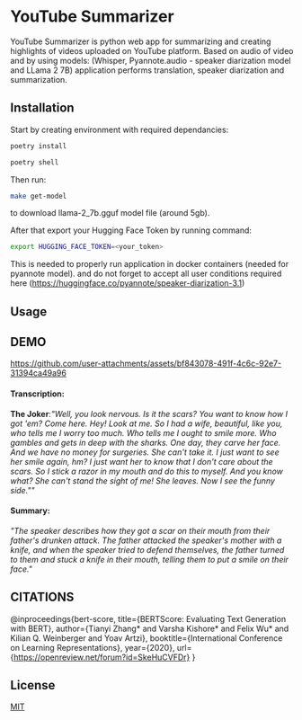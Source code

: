 # YouTube Summarizer

YouTube Summarizer is python web app for summarizing and creating highlights of videos uploaded on YouTube platform. Based on audio of video and by using models: (Whisper, Pyannote.audio - speaker diarization model and LLama 2 7B) application performs translation, speaker diarization and summarization. 

## Installation

Start by creating environment with required dependancies:

```bash
poetry install
```
```bash
poetry shell
```

Then run:
```bash
make get-model
```
to download llama-2_7b.gguf model file (around 5gb).


After that export your Hugging Face Token by running command:
```bash
export HUGGING_FACE_TOKEN=<your_token>
```
This is needed to properly run application in docker containers (needed for pyannote model).
and do not forget to accept all user conditions required here (https://huggingface.co/pyannote/speaker-diarization-3.1)



## Usage





## DEMO

https://github.com/user-attachments/assets/bf843078-491f-4c6c-92e7-31394ca49a96

#### Transcription:
**The Joker**:*"Well, you look nervous. Is it the scars? You want to know how I got 'em? Come here. Hey! Look at me. So I had a wife, beautiful, like you, who tells me I worry too much. Who tells me I ought to smile more. Who gambles and gets in deep with the sharks. One day, they carve her face. And we have no money for surgeries. She can't take it. I just want to see her smile again, hm? I just want her to know that I don't care about the scars. So I stick a razor in my mouth and do this to myself. And you know what? She can't stand the sight of me! She leaves. Now I see the funny side.""*


#### Summary:
*"The speaker describes how they got a scar on their mouth from their father's drunken attack. The father attacked the speaker's mother with a knife, and when the speaker tried to defend themselves, the father turned to them and stuck a knife in their mouth, telling them to put a smile on their face."*





## CITATIONS

@inproceedings{bert-score,
  title={BERTScore: Evaluating Text Generation with BERT},
  author={Tianyi Zhang* and Varsha Kishore* and Felix Wu* and Kilian Q. Weinberger and Yoav Artzi},
  booktitle={International Conference on Learning Representations},
  year={2020},
  url={https://openreview.net/forum?id=SkeHuCVFDr}
}


## License


[MIT](https://choosealicense.com/licenses/mit/)
